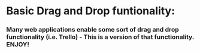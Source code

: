 # Basic Drag and Drop funtionality:
### Many web applications enable some sort of drag and drop functionality (i.e. Trello) - This is a version of that functionality. ENJOY!